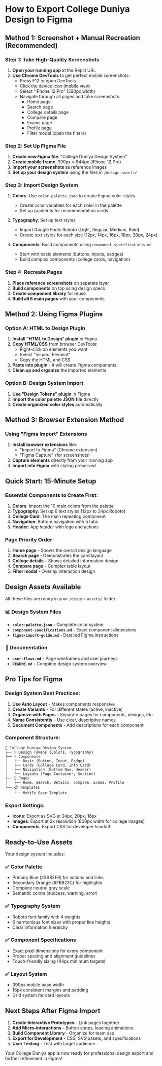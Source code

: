 # How to Export College Duniya Design to Figma

## Method 1: Screenshot + Manual Recreation (Recommended)

### Step 1: Take High-Quality Screenshots
1. **Open your running app** at the Replit URL
2. **Use Chrome DevTools** to get perfect mobile screenshots:
   - Press F12 to open DevTools
   - Click the device icon (mobile view)
   - Select "iPhone 12 Pro" (390px width)
   - Navigate through all pages and take screenshots:
     - Home page
     - Search page
     - College details page  
     - Compare page
     - Exams page
     - Profile page
     - Filter modal (open the filters)

### Step 2: Set Up Figma File
1. **Create new Figma file**: "College Duniya Design System"
2. **Create mobile frame**: 390px × 844px (iPhone 12 Pro)
3. **Import your screenshots** as reference images
4. **Set up your design system** using the files in `/design-assets/`

### Step 3: Import Design System
1. **Colors**: Use `color-palette.json` to create Figma color styles
   - Create color variables for each color in the palette
   - Set up gradients for recommendation cards

2. **Typography**: Set up text styles
   - Import Google Fonts Roboto (Light, Regular, Medium, Bold)
   - Create text styles for each size (12px, 14px, 16px, 18px, 20px, 24px)

3. **Components**: Build components using `component-specifications.md`
   - Start with basic elements (buttons, inputs, badges)
   - Build complex components (college cards, navigation)

### Step 4: Recreate Pages
1. **Place reference screenshots** on separate layer
2. **Build components** on top using design specs
3. **Create component library** for reuse
4. **Build all 6 main pages** with your components

## Method 2: Using Figma Plugins

### Option A: HTML to Design Plugin
1. **Install "HTML to Design" plugin** in Figma
2. **Copy HTML/CSS** from browser DevTools:
   - Right-click on elements you want
   - Select "Inspect Element" 
   - Copy the HTML and CSS
3. **Paste into plugin** - it will create Figma components
4. **Clean up and organize** the imported elements

### Option B: Design System Import
1. **Use "Design Tokens" plugin** in Figma
2. **Import the color palette JSON file** directly
3. **Create organized color styles** automatically

## Method 3: Browser Extension Method

### Using "Figma Import" Extensions
1. **Install browser extensions** like:
   - "Import to Figma" (Chrome extension)
   - "Figma Capture" (for screenshots)
2. **Capture elements** directly from your running app
3. **Import into Figma** with styling preserved

## Quick Start: 15-Minute Setup

### Essential Components to Create First:
1. **Colors**: Import the 10 main colors from the palette
2. **Typography**: Set up 6 text styles (12px to 24px Roboto)
3. **College Card**: The main repeating component
4. **Navigation**: Bottom navigation with 5 tabs
5. **Header**: App header with logo and actions

### Page Priority Order:
1. **Home page** - Shows the overall design language
2. **Search page** - Demonstrates the card layout
3. **College details** - Shows detailed information design
4. **Compare page** - Complex table layout
5. **Filter modal** - Overlay interaction design

## Design Assets Available

All these files are ready in your `/design-assets/` folder:

### 📊 Design System Files
- **`color-palette.json`** - Complete color system
- **`component-specifications.md`** - Exact component dimensions
- **`figma-import-guide.md`** - Detailed Figma instructions

### 📱 Documentation
- **`user-flows.md`** - Page wireframes and user journeys
- **`README.md`** - Complete design system overview

## Pro Tips for Figma

### Design System Best Practices:
1. **Use Auto Layout** - Makes components responsive
2. **Create Variants** - For different states (active, inactive)
3. **Organize with Pages** - Separate pages for components, designs, etc.
4. **Name Consistently** - Use clear, descriptive names
5. **Document Components** - Add descriptions for each component

### Component Structure:
```
📁 College Duniya Design System
├── 🎨 Design Tokens (Colors, Typography)
├── ⚡ Components
│   ├── Basic (Button, Input, Badge)
│   ├── Cards (College Card, Info Card)
│   ├── Navigation (Bottom Nav, Header)
│   └── Layouts (Page Container, Section)
├── 📱 Pages
│   ├── Home, Search, Details, Compare, Exams, Profile
└── 📋 Templates
    └── Mobile Base Template
```

### Export Settings:
- **Icons**: Export as SVG at 24px, 20px, 16px
- **Images**: Export at 2x resolution (800px width for college images)
- **Components**: Export CSS for developer handoff

## Ready-to-Use Assets

Your design system includes:

### ✅ Color Palette
- Primary Blue (#3B82F6) for actions and links
- Secondary Orange (#FB923C) for highlights  
- Complete neutral gray scale
- Semantic colors (success, warning, error)

### ✅ Typography System
- Roboto font family with 4 weights
- 6 harmonious font sizes with proper line heights
- Clear information hierarchy

### ✅ Component Specifications
- Exact pixel dimensions for every component
- Proper spacing and alignment guidelines
- Touch-friendly sizing (44px minimum targets)

### ✅ Layout System
- 390px mobile base width
- 16px consistent margins and padding
- Grid system for card layouts

## Next Steps After Figma Import

1. **Create Interactive Prototypes** - Link pages together
2. **Add Micro-interactions** - Button states, loading animations
3. **Build Component Library** - Organize for team use
4. **Export for Development** - CSS, SVG assets, and specifications
5. **User Testing** - Test with target audience

Your College Duniya app is now ready for professional design export and further refinement in Figma!
